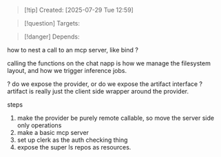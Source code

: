 
>[!tip] Created: [2025-07-29 Tue 12:59]

>[!question] Targets: 

>[!danger] Depends: 

how to nest a call to an mcp server, like bind ?

calling the functions on the chat napp is how we manage the filesystem layout, and how we trigger inference jobs.

? do we expose the provider, or do we expose the artifact interface ?
artifact is really just the client side wrapper around the provider.

steps
1. make the provider be purely remote callable, so move the server side only operations
2. make a basic mcp server
3. set up clerk as the auth checking thing
4. expose the super ls repos as resources.